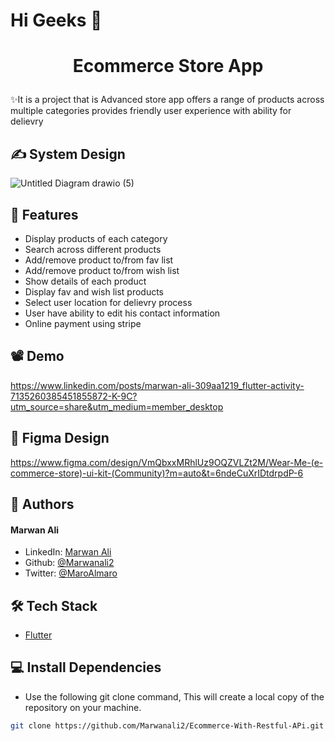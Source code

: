 # Hi Geeks 👋
# <p align="center">Ecommerce Store App</p>
  
✨It is a project that is Advanced store app offers a range of products across multiple categories provides friendly user experience with ability for delievry

## ✍ System Design

![Untitled Diagram drawio (5)](https://github.com/Marwanali2/Ecommerce-With-Restful-APi/assets/104406542/46272801-8da3-44fd-9e4f-0d4cb0bd45ea)

## 🧐 Features    
- Display products of each category
- Search across different products
- Add/remove product to/from fav list
- Add/remove product to/from wish list
- Show details of each product
- Display fav and wish list products
- Select user location for delievry process
- User have ability to edit his contact information
- Online payment using stripe

## 📽 Demo     

https://www.linkedin.com/posts/marwan-ali-309aa1219_flutter-activity-7135260385451855872-K-9C?utm_source=share&utm_medium=member_desktop

## 🎨 Figma Design
https://www.figma.com/design/VmQbxxMRhlUz9OQZVLZt2M/Wear-Me-(e-commerce-store)-ui-kit-(Community)?m=auto&t=6ndeCuXrIDtdrpdP-6


## 🙇 Authors
#### Marwan Ali
- LinkedIn: [Marwan Ali](https://www.linkedin.com/in/marwan-ali-309aa1219/)
- Github: [@Marwanali2](https://github.com/Marwanali2)
- Twitter: [@MaroAlmaro](https://x.com/MaroAlmaro)        
 

## 🛠️ Tech Stack
- [Flutter](https://flutter.dev/)


 ## 💻 Install Dependencies    
- Use the following git clone command, This will create a local copy of the repository on your machine.
```bash
git clone https://github.com/Marwanali2/Ecommerce-With-Restful-APi.git
```

        
